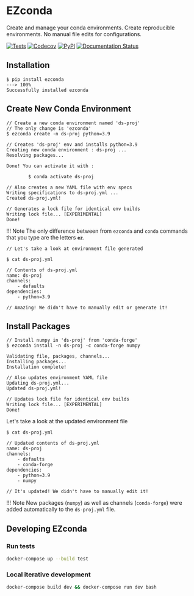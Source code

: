 # EZconda

Create and manage your conda environments. Create reproducible environments. No manual file edits for configurations.

[![Tests](https://github.com/SarthakJariwala/ezconda/workflows/Tests/badge.svg)](https://github.com/SarthakJariwala/ezconda/actions?workflow=Tests)
[![Codecov](https://codecov.io/gh/SarthakJariwala/ezconda/branch/master/graph/badge.svg)](https://codecov.io/gh/SarthakJariwala/ezconda)
[![PyPI](https://img.shields.io/pypi/v/ezconda.svg)](https://pypi.org/project/ezconda/)
[![Documentation Status](https://github.com/SarthakJariwala/ezconda/workflows/Docs/badge.svg)](https://sarthakjariwala.com/ezconda)

## Installation


<div class="termy">

```console
$ pip install ezconda
---> 100%
Successfully installed ezconda
```

</div>


## Create New Conda Environment

<div class="termy">

```console
// Create a new conda environment named 'ds-proj'
// The only change is 'ezconda'
$ ezconda create -n ds-proj python=3.9

// Creates 'ds-proj' env and installs python=3.9
Creating new conda environment : ds-proj ...
Resolving packages...

Done! You can activate it with :

        $ conda activate ds-proj

// Also creates a new YAML file with env specs
Writing specifications to ds-proj.yml ...
Created ds-proj.yml!

// Generates a lock file for identical env builds
Writing lock file... [EXPERIMENTAL]
Done!
```
</div>


!!! Note
    The only difference between from `ezconda` and `conda` commands that you type are the letters **`ez`**.

<div class="termy">

```console
// Let's take a look at environment file generated

$ cat ds-proj.yml

// Contents of ds-proj.yml
name: ds-proj
channels:
    - defaults
dependencies:
    - python=3.9

// Amazing! We didn't have to manually edit or generate it!
```

</div>


## Install Packages

<div class="termy">

```console
// Install numpy in 'ds-proj' from 'conda-forge'
$ ezconda install -n ds-proj -c conda-forge numpy

Validating file, packages, channels...
Installing packages...
Installation complete!

// Also updates environment YAML file
Updating ds-proj.yml...
Updated ds-proj.yml!

// Updates lock file for identical env builds
Writing lock file... [EXPERIMENTAL]
Done!
```
</div>

Let's take a look at the updated environment file

<div class="termy">

```console
$ cat ds-proj.yml

// Updated contents of ds-proj.yml
name: ds-proj
channels:
    - defaults
    - conda-forge
dependencies:
    - python=3.9
    - numpy

// It's updated! We didn't have to manually edit it!
```
</div>

!!! Note
    New packages (`numpy`) as well as channels (`conda-forge`) were added automatically to the `ds-proj.yml` file.

## Developing EZconda

### Run tests

```bash
docker-compose up --build test
```

### Local iterative development

```bash
docker-compose build dev && docker-compose run dev bash
```